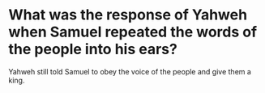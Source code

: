 # What was the response of Yahweh when Samuel repeated the words of the people into his ears?

Yahweh still told Samuel to obey the voice of the people and give them a king.
